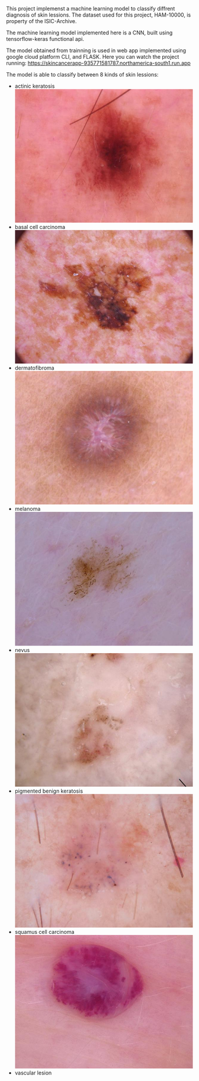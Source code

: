 This project implemenst a machine learning model to classify diffrent diagnosis of skin lessions.
The dataset used for this project, HAM-10000, is property of the ISIC-Archive.

The machine learning model implemented here is a CNN, built using tensorflow-keras functional api.

The model obtained from trainning is used in web app implemented using google cloud platform CLI, and FLASK.
Here you can watch the project running: https://skincancerapp-935771581787.northamerica-south1.run.app

The model is able to classify between 8 kinds of skin lessions:
- actinic keratosis ![](skin_cancer_app/static/images/ISIC_0024306.jpg)
- basal cell carcinoma ![](skin_cancer_app/static/images/ISIC_0024310.jpg)
- dermatofibroma ![](skin_cancer_app/static/images/ISIC_0024318.jpg)
- melanoma ![](skin_cancer_app/static/images/ISIC_0024324.jpg)
- nevus ![](skin_cancer_app/static/images/ISIC_0024329.jpg)
- pigmented benign keratosis ![](skin_cancer_app/static/images/ISIC_0024331.jpg)
- squamus cell carcinoma ![](skin_cancer_app/static/images/ISIC_0024370.jpg)
- vascular lesion


